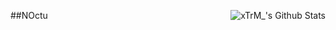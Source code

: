 ##NOctu
<img align="right" alt="xTrM_'s Github Stats" src="https://github-readme-stats.vercel.app/api?username=xtrm-en&show_icons=true&hide_border=true" />
